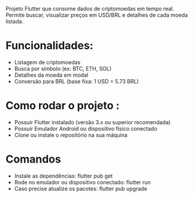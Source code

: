 Projeto Flutter que consome dados de criptomoedas em tempo real. Permite buscar, visualizar preços em USD/BRL e detalhes de cada moeda listada.

# Funcionalidades:
- Listagem de criptomoedas
- Busca por símbolo (ex: BTC, ETH, SOL)
- Detalhes da moeda em modal
- Conversão para BRL (base fixa: 1 USD = 5.73 BRL)

# Como rodar o projeto :
- Possuir Flutter instalado (versão 3.x ou superior recomendada)
- Possuir Emulador Android ou dispositivo físico conectado
- Clone ou instale o repositório na sua máquina
# Comandos
- Instale as dependências:  flutter pub get
- Rode no emulador ou dispositivo conectado: flutter run
- Caso precise atualize os pacotes: flutter pub upgrade

